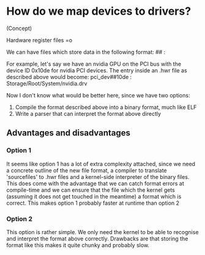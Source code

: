 # How do we map devices to drivers?

(Concept)

Hardware register files =o

We can have files which store data in the following format:
<device type>##<device id> : <driver path>

For example, let's say we have an nvidia GPU on the PCI bus with the device ID 0x10de for nvidia PCI devices. The entry
inside an .hwr file as described above would become:
pci_dev##10de : Storage/Root/System/nvidia.drv

Now I don't know what would be better here, since we have two options:
1) Compile the format described above into a binary format, much like ELF
2) Write a parser that can interpret the format above directly

## Advantages and disadvantages

### Option 1

It seems like option 1 has a lot of extra complexity attached, since we need a concrete outline of the new file format, a 
compiler to translate 'sourcefiles' to .hwr files and a kernel-side interpreter of the binary files. This does come with the 
advantage that we can catch format errors at compile-time and we can ensure that the file which the kernel gets (assuming it 
does not get touched in the meantime) a format which is correct. This makes option 1 probably faster at runtime than option 2

### Option 2

This option is rather simple. We only need the kernel to be able to recognise and interpret the format above correctly. Drawbacks
are that storing the format like this makes it quite chunky and probably slow. 
